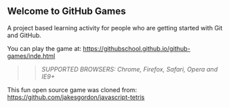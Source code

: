 ## Welcome to GitHub Games

A project based learning activity for people who are getting started with Git and GitHub.

You can play the game at: https://githubschool.github.io/github-games/inde.html

>> _*SUPPORTED BROWSERS*: Chrome, Firefox, Safari, Opera and IE9+_

This fun open source game was cloned from: https://github.com/jakesgordon/javascript-tetris
